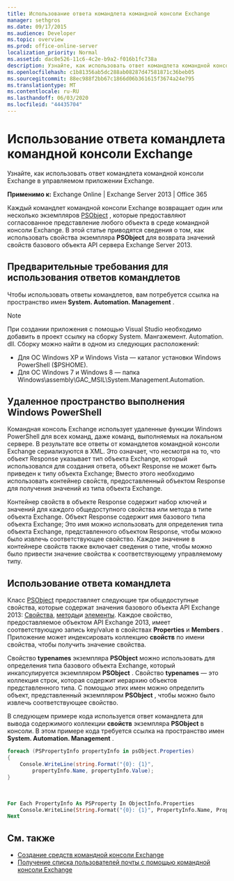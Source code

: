 ```yaml
---
title: Использование ответа командлета командной консоли Exchange
manager: sethgros
ms.date: 09/17/2015
ms.audience: Developer
ms.topic: overview
ms.prod: office-online-server
localization_priority: Normal
ms.assetid: dac8e526-11c6-4c2e-b9a2-f016b1fc738a
description: Узнайте, как использовать ответ командлета командной консоли Exchange в управляемом приложении Exchange.
ms.openlocfilehash: c1b81356ab5dc288ab08287d47581871c36beb05
ms.sourcegitcommit: 88ec988f2bb67c1866d06b361615f3674a24e795
ms.translationtype: MT
ms.contentlocale: ru-RU
ms.lasthandoff: 06/03/2020
ms.locfileid: "44435704"
---
```

# <a name="use-the-exchange-management-shell-cmdlet-response"></a>Использование ответа командлета командной консоли Exchange

Узнайте, как использовать ответ командлета командной консоли Exchange в управляемом приложении Exchange.
  
**Применимо к:** Exchange Online | Exchange Server 2013 | Office 365
  
Каждый командлет командной консоли Exchange возвращает один или несколько экземпляров [PSObject](https://msdn.microsoft.com/library/system.management.automation.psobject%28VS.85%29.aspx) , которые предоставляют согласованное представление любого объекта в среде командной консоли Exchange. В этой статье приводятся сведения о том, как использовать свойства экземпляра **PSObject** для возврата значений свойств базового объекта API сервера Exchange Server 2013. 
  
## <a name="prerequisites-for-using-cmdlet-responses"></a>Предварительные требования для использования ответов командлетов
<a name="prerequisites_bk"> </a>

Чтобы использовать ответы командлетов, вам потребуется ссылка на пространство имен **System. Automation. Management** . 
  
> [!NOTE]
>  При создании приложения с помощью Visual Studio необходимо добавить в проект ссылку на сборку System. Мангажемент. Automation. dll. Сборку можно найти в одном из следующих расположений: 
> - Для ОС Windows XP и Windows Vista — каталог установки Windows PowerShell ($PSHOME). 
> - Для ОС Windows 7 и Windows 8 — папка Windows\assembly\GAC_MSIL\System.Management.Automation. 
  
## <a name="windows-powershell-remote-runspace"></a>Удаленное пространство выполнения Windows PowerShell
<a name="usingremoterunspace_bk"> </a>

Командная консоль Exchange использует удаленные функции Windows PowerShell для всех команд, даже команд, выполняемых на локальном сервере. В результате все ответы от командлетов командной консоли Exchange сериализуются в XML. Это означает, что несмотря на то, что объект Response указывает тип объекта Exchange, который использовался для создания ответа, объект Response не может быть приведен к типу объекта Exchange; Вместо этого необходимо использовать контейнер свойств, предоставленный объектом Response для получения значений из типа объекта Exchange.
  
Контейнер свойств в объекте Response содержит набор ключей и значений для каждого общедоступного свойства или метода в типе объекта Exchange. Объект Response содержит имя базового типа объекта Exchange; Это имя можно использовать для определения типа объекта Exchange, представленного объектом Response, чтобы можно было извлечь соответствующее свойство. Каждое значение в контейнере свойств также включает сведения о типе, чтобы можно было привести значение свойства к соответствующему управляемому типу.
  
## <a name="use-the-cmdlet-response"></a>Использование ответа командлета
<a name="usingPSObject_bk"> </a>

Класс [PSObject](https://msdn.microsoft.com/library/system.management.automation.psobject%28VS.85%29.aspx) предоставляет следующие три общедоступные свойства, которые содержат значения базового объекта API Exchange 2013: [Свойства](https://msdn.microsoft.com/library/system.management.automation.psobject.properties%28VS.85%29.aspx), [методы](https://msdn.microsoft.com/library/system.management.automation.psobject.methods%28VS.85%29.aspx)и [элементы](https://msdn.microsoft.com/library/system.management.automation.psobject.members%28VS.85%29.aspx). Каждое свойство, предоставляемое объектом API Exchange 2013, имеет соответствующую запись key/value в свойствах **Properties** и **Members** . Приложение может индексировать коллекцию **свойств** по имени свойства, чтобы получить значение свойства. 
  
Свойство **typenames** экземпляра **PSObject** можно использовать для определения типа базового объекта Exchange, который инкапсулируется экземпляром **PSObject** . Свойство **typenames** — это коллекция строк, которая содержит иерархию объектов представленного типа. С помощью этих имен можно определить объект, представленный экземпляром **PSObject** , чтобы можно было извлечь соответствующее свойство. 
  
В следующем примере кода используется ответ командлета для вывода содержимого коллекции **свойств** экземпляра **PSObject** в консоли. В этом примере кода требуется ссылка на пространство имен **System. Automation. Management** . 
  
```cs
foreach (PSPropertyInfo propertyInfo in psObject.Properties)
{
    Console.WriteLine(string.Format("{0}: {1}",
        propertyInfo.Name, propertyInfo.Value);
}
```

<br/>

```vb
For Each PropertyInfo As PSProperty In ObjectInfo.Properties
    Console.WriteLine(String.Format("{0}: {1}", PropertyInfo.Name, PropertyInfo.Value))
Next

```

## <a name="see-also"></a>См. также

- [Создание средств командной консоли Exchange](create-exchange-management-shell-tools.md)   
- [Получение списка пользователей почты с помощью командной консоли Exchange](how-to-get-a-list-of-mail-users-by-using-the-exchange-management-shell.md)
    

